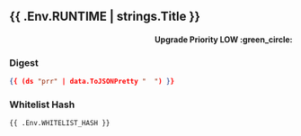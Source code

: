 ## {{ .Env.RUNTIME | strings.Title }}
<h4 align="right">Upgrade Priority LOW :green_circle:</h4>

### Digest
```json
{{ (ds "prr" | data.ToJSONPretty "  ") }}
```

### Whitelist Hash
```txt
{{ .Env.WHITELIST_HASH }}
```

